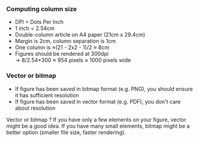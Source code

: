 
### Computing column size

  * DPI = Dots Per Inch
  * 1 inch = 2.54cm
  * Double-column article on A4 paper (21cm x 29.4cm)
  * Margin is 2cm, column separation is 1cm
  * One column is ≈(21 - 2x2 - 1)/2 ≈ 8cm
  * Figures should be rendered at 300dpi  
    → 8/2.54*300 ≈ 954 pixels ≈ 1000 pixels wide
 

### Vector or bitmap

* If figure has been saved in bitmap format (e.g. PNG), you should ensure it has
  sufficient resolution
* If figure has been saved in vector format (e.g. PDF), you don't care about
  resolution
  
Vector or bitmap ? If you have only a few elements on your figure, vector might
be a good idea. If you have many small elements, bitmap might be a better
option (smaller file size, faster rendering).
